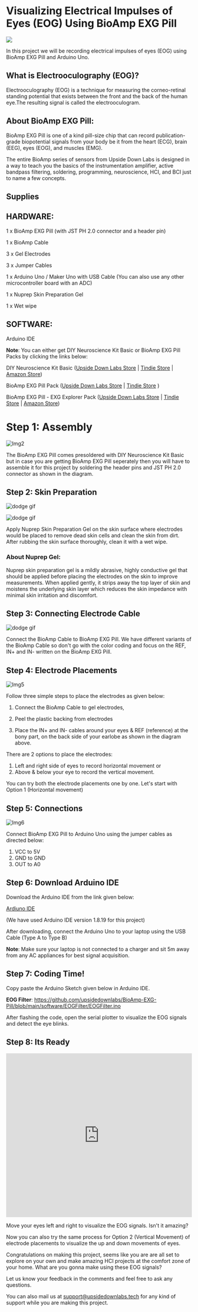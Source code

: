 # Visualizing Electrical Impulses of Eyes (EOG) Using BioAmp EXG Pill


![](EOGimg/Thumbnail.jpg)

In this project we will be recording electrical impulses of eyes (EOG) using BioAmp EXG Pill and Arduino Uno.

## What is Electrooculography (EOG)?

Electrooculography (EOG) is a technique for measuring the corneo-retinal standing potential that exists between the front and the back of the human eye.The resulting signal is called the electrooculogram.

## About BioAmp EXG Pill:

BioAmp EXG Pill is one of a kind pill-size chip that can record publication-grade biopotential signals from your body be it from the heart (ECG), brain (EEG), eyes (EOG), and muscles (EMG).

The entire BioAmp series of sensors from Upside Down Labs is designed in a way to teach you the basics of the instrumentation amplifier, active bandpass filtering, soldering, programming, neuroscience, HCI, and BCI just to name a few concepts.

## Supplies

## HARDWARE:

1 x BioAmp EXG Pill (with JST PH 2.0 connector and a header pin)

1 x BioAmp Cable

3 x Gel Electrodes

3 x Jumper Cables

1 x Arduino Uno / Maker Uno with USB Cable (You can also use any other microcontroller board with an ADC)

1 x Nuprep Skin Preparation Gel

1 x Wet wipe

## SOFTWARE:

Arduino IDE

**Note**: You can either get DIY Neuroscience Kit Basic or BioAmp EXG Pill Packs by clicking the links below:

DIY Neuroscience Kit Basic ([Upside Down Labs Store](https://store.upsidedownlabs.tech/product/diy-neuroscience-kit-basic/) |
[Tindie Store](https://www.tindie.com/products/upsidedownlabs/diy-neuroscience-kit-basic/) | [Amazon Store](https://www.amazon.in/dp/B0CBMTHLDJ?ref_=cm_sw_r_cp_ud_dp_E2A1CNJXN6ACZ4THA5ZQ))

BioAmp EXG Pill Pack ([Upside Down Labs Store](https://store.upsidedownlabs.tech/product/bioamp-exg-pill/) | [Tindie Store](https://www.tindie.com/products/upsidedownlabs/diy-neuroscience-kit-basic/) )

BioAmp EXG Pill - EXG Explorer Pack ([Upside Down Labs Store](https://store.upsidedownlabs.tech/product/bioamp-exg-pill/) |
[Tindie Store](https://www.tindie.com/products/upsidedownlabs/diy-neuroscience-kit-basic/) | [Amazon Store](https://www.amazon.in/dp/B0B29CCPQB?ref_=cm_sw_r_cp_ud_dp_4D6ZTBD5RRASS5QM6HK1))



# Step 1: Assembly

![Img2](EOGimg/Assembly.jpg)

The BioAmp EXG Pill comes presoldered with DIY Neuroscience Kit Basic but in case you are getting BioAmp EXG Pill seperately then you will have to assemble it for this project by soldering the header pins and JST PH 2.0 connector as shown in the diagram.

## Step 2: Skin Preparation

<!-- <video width="320" height="240" controls>
  <source src="eogimg4.mp4" type="video/mp4">
  </source>
</video> -->

![dodge gif](./EOGimg/Skin%20Preparation%20Vertical.gif)

![dodge gif](./EOGimg/Skin%20Preparation%20Horizontal.gif)



Apply Nuprep Skin Preparation Gel on the skin surface where electrodes would be placed to remove dead skin cells and clean the skin from dirt. After rubbing the skin surface thoroughly, clean it with a wet wipe.

### About Nuprep Gel:

Nuprep skin preparation gel is a mildly abrasive, highly conductive gel that should be applied before placing the electrodes on the skin to improve measurements. When applied gently, it strips away the top layer of skin and moistens the underlying skin layer which reduces the skin impedance with minimal skin irritation and discomfort.

## Step 3: Connecting Electrode Cable

![dodge gif](./EOGimg/Connecting%20Electrode%20Cable.gif)

Connect the BioAmp Cable to BioAmp EXG Pill. We have different variants of the BioAmp Cable so don't go with the color coding and focus on the REF, IN+ and IN- written on the BioAmp EXG Pill.

## Step 4: Electrode Placements

![Img5](EOGimg/EOG%20Electrode%20Placements.jpg)


Follow three simple steps to place the electrodes as given below:

1. Connect the BioAmp Cable to gel electrodes,

2. Peel the plastic backing from electrodes

3. Place the IN+ and IN- cables around your eyes & REF (reference) at the bony part, on the back side of your earlobe as shown in the diagram above.

There are 2 options to place the electrodes:

1. Left and right side of eyes to record horizontal movement or
2. Above & below your eye to record the vertical movement.

You can try both the electrode placements one by one. Let's start with Option 1 (Horizontal movement)

## Step 5: Connections

![Img6](EOGimg/Connections.jpg)

Connect BioAmp EXG Pill to Arduino Uno using the jumper cables as directed below:

1. VCC to 5V
2. GND to GND
3. OUT to A0

## Step 6: Download Arduino IDE

Download the Arduino IDE from the link given below:

[Ardiuno IDE](https://www.arduino.cc/en/software)


(We have used Arduino IDE version 1.8.19 for this project)

After downloading, connect the Arduino Uno to your laptop using the USB Cable (Type A to Type B)

**Note**: Make sure your laptop is not connected to a charger and sit 5m away from any AC appliances for best signal acquisition.

## Step 7: Coding Time!


Copy paste the Arduino Sketch given below in Arduino IDE.     

**EOG Filter**: https://github.com/upsidedownlabs/BioAmp-EXG-Pill/blob/main/software/EOGFilter/EOGFilter.ino

After flashing the code, open the serial plotter to visualize the EOG signals and detect the eye blinks.

## Step 8: Its Ready

<iframe width="100%" height="444" src="https://www.youtube.com/embed/Txo7DjUr5Tk?feature=oembed&autoplay=0" title="YouTube video player" frameborder="0" allow="accelerometer; autoplay; clipboard-write; encrypted-media; gyroscope; picture-in-picture; web-share" allowfullscreen></iframe> 


Move your eyes left and right to visualize the EOG signals. Isn't it amazing?

Now you can also try the same process for Option 2 (Vertical Movement) of electrode placements to visualize the up and down movements of eyes.

Congratulations on making this project, seems like you are are all set to explore on your own and make amazing HCI projects at the comfort zone of your home. What are you gonna make using these EOG signals?

Let us know your feedback in the comments and feel free to ask any questions.

You can also mail us at support@upsidedownlabs.tech for any kind of support while you are making this project.